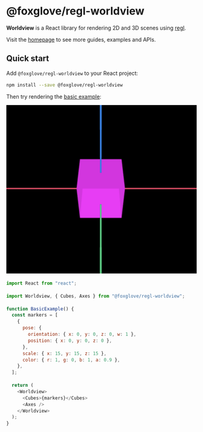 # @foxglove/regl-worldview

**Worldview** is a React library for rendering 2D and 3D scenes using [regl](https://github.com/regl-project/regl).

Visit the [homepage](https://cruise-automation.github.io/webviz/worldview) to see more guides, examples and APIs.

## Quick start

Add `@foxglove/regl-worldview` to your React project:

```bash
npm install --save @foxglove/regl-worldview
```

Then try rendering the [basic example](https://cruise-automation.github.io/webviz/worldview/#/docs/examples/basicexample):

![Image of the basic example](basic-example.png)

```js
import React from "react";

import Worldview, { Cubes, Axes } from "@foxglove/regl-worldview";

function BasicExample() {
  const markers = [
    {
      pose: {
        orientation: { x: 0, y: 0, z: 0, w: 1 },
        position: { x: 0, y: 0, z: 0 },
      },
      scale: { x: 15, y: 15, z: 15 },
      color: { r: 1, g: 0, b: 1, a: 0.9 },
    },
  ];

  return (
    <Worldview>
      <Cubes>{markers}</Cubes>
      <Axes />
    </Worldview>
  );
}
```
